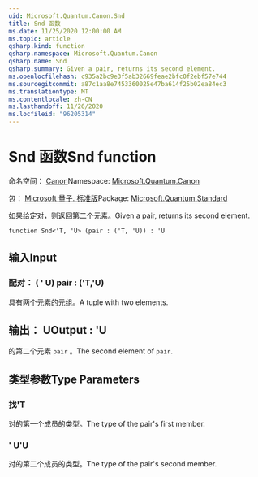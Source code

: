 ```yaml
---
uid: Microsoft.Quantum.Canon.Snd
title: Snd 函数
ms.date: 11/25/2020 12:00:00 AM
ms.topic: article
qsharp.kind: function
qsharp.namespace: Microsoft.Quantum.Canon
qsharp.name: Snd
qsharp.summary: Given a pair, returns its second element.
ms.openlocfilehash: c935a2bc9e3f5ab32669feae2bfc0f2ebf57e744
ms.sourcegitcommit: a87c1aa8e7453360025e47ba614f25b02ea84ec3
ms.translationtype: MT
ms.contentlocale: zh-CN
ms.lasthandoff: 11/26/2020
ms.locfileid: "96205314"
---
```

# <a name="snd-function"></a><span data-ttu-id="1e236-102">Snd 函数</span><span class="sxs-lookup"><span data-stu-id="1e236-102">Snd function</span></span>

<span data-ttu-id="1e236-103">命名空间： [Canon](xref:Microsoft.Quantum.Canon)</span><span class="sxs-lookup"><span data-stu-id="1e236-103">Namespace: [Microsoft.Quantum.Canon](xref:Microsoft.Quantum.Canon)</span></span>

<span data-ttu-id="1e236-104">包： [Microsoft 量子. 标准版](https://nuget.org/packages/Microsoft.Quantum.Standard)</span><span class="sxs-lookup"><span data-stu-id="1e236-104">Package: [Microsoft.Quantum.Standard](https://nuget.org/packages/Microsoft.Quantum.Standard)</span></span>


<span data-ttu-id="1e236-105">如果给定对，则返回第二个元素。</span><span class="sxs-lookup"><span data-stu-id="1e236-105">Given a pair, returns its second element.</span></span>

```qsharp
function Snd<'T, 'U> (pair : ('T, 'U)) : 'U
```


## <a name="input"></a><span data-ttu-id="1e236-106">输入</span><span class="sxs-lookup"><span data-stu-id="1e236-106">Input</span></span>

### <a name="pair--tu"></a><span data-ttu-id="1e236-107">配对： ( ' U) </span><span class="sxs-lookup"><span data-stu-id="1e236-107">pair : ('T,'U)</span></span>

<span data-ttu-id="1e236-108">具有两个元素的元组。</span><span class="sxs-lookup"><span data-stu-id="1e236-108">A tuple with two elements.</span></span>



## <a name="output--u"></a><span data-ttu-id="1e236-109">输出： U</span><span class="sxs-lookup"><span data-stu-id="1e236-109">Output : 'U</span></span>

<span data-ttu-id="1e236-110">的第二个元素 `pair` 。</span><span class="sxs-lookup"><span data-stu-id="1e236-110">The second element of `pair`.</span></span>

## <a name="type-parameters"></a><span data-ttu-id="1e236-111">类型参数</span><span class="sxs-lookup"><span data-stu-id="1e236-111">Type Parameters</span></span>

### <a name="t"></a><span data-ttu-id="1e236-112">找</span><span class="sxs-lookup"><span data-stu-id="1e236-112">'T</span></span>

<span data-ttu-id="1e236-113">对的第一个成员的类型。</span><span class="sxs-lookup"><span data-stu-id="1e236-113">The type of the pair's first member.</span></span>
### <a name="u"></a><span data-ttu-id="1e236-114">' U</span><span class="sxs-lookup"><span data-stu-id="1e236-114">'U</span></span>

<span data-ttu-id="1e236-115">对的第二个成员的类型。</span><span class="sxs-lookup"><span data-stu-id="1e236-115">The type of the pair's second member.</span></span>